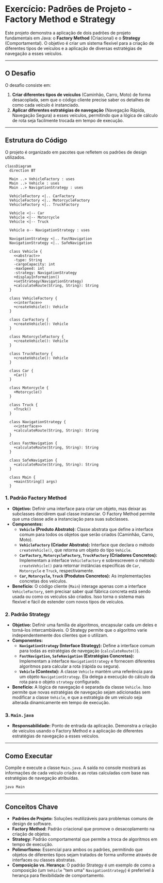 # Exercício: Padrões de Projeto - Factory Method e Strategy

Este projeto demonstra a aplicação de dois padrões de projeto fundamentais em Java: o **Factory Method** (Criacional) e o **Strategy** (Comportamental). O objetivo é criar um sistema flexível para a criação de diferentes tipos de veículos e a aplicação de diversas estratégias de navegação a esses veículos.

---

## O Desafio

O desafio consiste em:

1.  **Criar diferentes tipos de veículos** (Caminhão, Carro, Moto) de forma desacoplada, sem que o código cliente precise saber os detalhes de como cada veículo é instanciado.
2.  **Aplicar diferentes estratégias de navegação** (Navegação Rápida, Navegação Segura) a esses veículos, permitindo que a lógica de cálculo de rota seja facilmente trocada em tempo de execução.

---

## Estrutura do Código

O projeto é organizado em pacotes que refletem os padrões de design utilizados.

```mermaid
classDiagram
  direction BT

  Main ..> VehicleFactory : uses
  Main ..> Vehicle : uses
  Main ..> NavigationStrategy : uses

  VehicleFactory <|.. CarFactory
  VehicleFactory <|.. MotorcycleFactory
  VehicleFactory <|.. TruckFactory

  Vehicle <|-- Car
  Vehicle <|-- Motorcycle
  Vehicle <|-- Truck

  Vehicle o-- NavigationStrategy : uses

  NavigationStrategy <|.. FastNavigation
  NavigationStrategy <|.. SafeNavigation

  class Vehicle {
    <<abstract>>
    -type: String
    -cargoCapacity: int
    -maxSpeed: int
    -strategy: NavigationStrategy
    +displayInformation()
    +setStrategy(NavigationStrategy)
    +calculateRoute(String, String): String
  }

  class VehicleFactory {
    <<interface>>
    +createVehicle(): Vehicle
  }

  class CarFactory {
    +createVehicle(): Vehicle
  }

  class MotorcycleFactory {
    +createVehicle(): Vehicle
  }

  class TruckFactory {
    +createVehicle(): Vehicle
  }

  class Car {
    +Car()
  }

  class Motorcycle {
    +Motorcycle()
  }

  class Truck {
    +Truck()
  }

  class NavigationStrategy {
    <<interface>>
    +calculateRoute(String, String): String
  }

  class FastNavigation {
    +calculateRoute(String, String): String
  }

  class SafeNavigation {
    +calculateRoute(String, String): String
  }

  class Main {
    +main(String[] args)
  }
```

### 1. Padrão Factory Method

*   **Objetivo:** Definir uma interface para criar um objeto, mas deixar as subclasses decidirem qual classe instanciar. O Factory Method permite que uma classe adie a instanciação para suas subclasses.
*   **Componentes:**
    *   **`Vehicle` (Produto Abstrato):** Classe abstrata que define a interface comum para todos os objetos que serão criados (Caminhão, Carro, Moto).
    *   **`VehicleFactory` (Criador Abstrato):** Interface que declara o método `createVehicle()`, que retorna um objeto do tipo `Vehicle`.
    *   **`CarFactory`, `MotorcycleFactory`, `TruckFactory` (Criadores Concretos):** Implementam a interface `VehicleFactory` e sobrescrevem o método `createVehicle()` para retornar instâncias específicas de `Car`, `Motorcycle` e `Truck`, respectivamente.
    *   **`Car`, `Motorcycle`, `Truck` (Produtos Concretos):** As implementações concretas dos veículos.
*   **Benefício:** O código cliente (`Main`) interage apenas com a interface `VehicleFactory`, sem precisar saber qual fábrica concreta está sendo usada ou como os veículos são criados. Isso torna o sistema mais flexível e fácil de estender com novos tipos de veículos.

### 2. Padrão Strategy

*   **Objetivo:** Definir uma família de algoritmos, encapsular cada um deles e torná-los intercambiáveis. O Strategy permite que o algoritmo varie independentemente dos clientes que o utilizam.
*   **Componentes:**
    *   **`NavigationStrategy` (Interface Strategy):** Define a interface comum para todas as estratégias de navegação (`calculateRoute()`).
    *   **`FastNavigation`, `SafeNavigation` (Estratégias Concretas):** Implementam a interface `NavigationStrategy` e fornecem diferentes algoritmos para calcular a rota (rápida ou segura).
    *   **`Vehicle` (Contexto):** A classe `Vehicle` mantém uma referência para um objeto `NavigationStrategy`. Ela delega a execução do cálculo da rota para o objeto `strategy` configurado.
*   **Benefício:** A lógica de navegação é separada da classe `Vehicle`. Isso permite que novas estratégias de navegação sejam adicionadas sem modificar a classe `Vehicle`, e que a estratégia de um veículo seja alterada dinamicamente em tempo de execução.

### 3. `Main.java`

*   **Responsabilidade:** Ponto de entrada da aplicação. Demonstra a criação de veículos usando o Factory Method e a aplicação de diferentes estratégias de navegação a esses veículos.

---

## Como Executar

Compile e execute a classe `Main.java`. A saída no console mostrará as informações de cada veículo criado e as rotas calculadas com base nas estratégias de navegação atribuídas.

```bash
java Main
```

---

## Conceitos Chave

*   **Padrões de Projeto:** Soluções reutilizáveis para problemas comuns de design de software.
*   **Factory Method:** Padrão criacional que promove o desacoplamento na criação de objetos.
*   **Strategy:** Padrão comportamental que permite a troca de algoritmos em tempo de execução.
*   **Polimorfismo:** Essencial para ambos os padrões, permitindo que objetos de diferentes tipos sejam tratados de forma uniforme através de interfaces ou classes abstratas.
*   **Composição vs. Herança:** O padrão Strategy é um exemplo de como a composição (um `Vehicle` "tem uma" `NavigationStrategy`) é preferível à herança para flexibilidade de comportamento.
